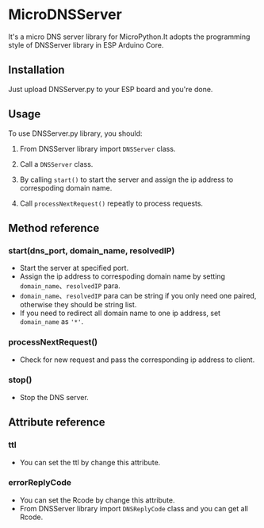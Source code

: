 # MicroDNSServer
It's a micro DNS server library for MicroPython.It adopts the programming style of DNSServer library in ESP Arduino Core.

## Installation
Just upload DNSServer.py to your ESP board and you're done.

## Usage
To use DNSServer.py library, you should:

1. From DNSServer library import `DNSServer` class.

2. Call a `DNSServer` class.

3. By calling `start()` to start the server and assign the ip address to correspoding domain name.

4. Call `processNextRequest()` repeatly to process requests.

## Method reference

### start(dns_port, domain_name, resolvedIP)
- Start the server at specified port.
- Assign the ip address to correspoding domain name by setting `domain_name`、`resolvedIP` para.
- `domain_name`、`resolvedIP` para can be string if you only need one paired, otherwise they should be string list.
- If you need to redirect all domain name to one ip address, set `domain_name` as `'*'`.

### processNextRequest()
- Check for new request and pass the corresponding ip address to client.

### stop()
- Stop the DNS server.

## Attribute reference

### ttl
- You can set the ttl by change this attribute.

### errorReplyCode
- You can set the Rcode by change this attribute.
- From DNSServer library import `DNSReplyCode` class and you can get all Rcode.


